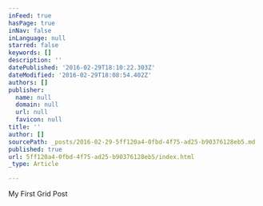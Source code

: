```yaml
---
inFeed: true
hasPage: true
inNav: false
inLanguage: null
starred: false
keywords: []
description: ''
datePublished: '2016-02-29T18:10:22.303Z'
dateModified: '2016-02-29T18:08:54.402Z'
authors: []
publisher:
  name: null
  domain: null
  url: null
  favicon: null
title: ''
author: []
sourcePath: _posts/2016-02-29-5ff120a4-0fbd-4f75-ad25-b90376128eb5.md
published: true
url: 5ff120a4-0fbd-4f75-ad25-b90376128eb5/index.html
_type: Article

---
```

My First Grid Post